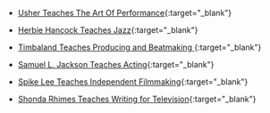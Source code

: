 
* [Usher Teaches The Art Of Performance](https://www.masterclass.com/classes/usher-teaches-the-art-of-performance
){:target="_blank"}

* [Herbie Hancock Teaches Jazz](https://www.masterclass.com/classes/herbie-hancock-teaches-jazz
){:target="_blank"}

* [Timbaland Teaches Producing and Beatmaking
](https://www.masterclass.com/classes/timbaland-teaches-producing-and-beatmaking
){:target="_blank"}

* [Samuel L. Jackson Teaches Acting]([https://www.masterclass.com/classes/samuel-l-jackson-teaches-acting]
){:target="_blank"}

* [Spike Lee Teaches Independent Filmmaking](https://www.masterclass.com/classes/spike-lee-teaches-filmmaking){:target="_blank"}

* [Shonda Rhimes Teaches Writing for Television](https://www.masterclass.com/classes/shonda-rhimes-teaches-writing-for-television){:target="_blank"}




